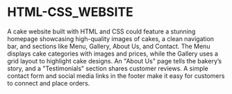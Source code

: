 # HTML-CSS_WEBSITE
A cake website built with HTML and CSS could feature a stunning homepage showcasing high-quality images of cakes, a clean navigation bar, and sections like Menu, Gallery, About Us, and Contact. The Menu displays cake categories with images and prices, while the Gallery uses a grid layout to highlight cake designs. An "About Us" page tells the bakery’s story, and a "Testimonials" section shares customer reviews. A simple contact form and social media links in the footer make it easy for customers to connect and place orders.
